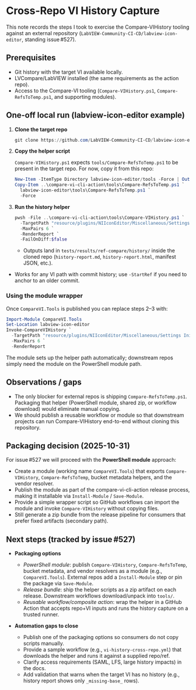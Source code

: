 <!-- markdownlint-disable-next-line MD041 -->
# Cross-Repo VI History Capture

This note records the steps I took to exercise the Compare-VIHistory tooling
against an external repository (`LabVIEW-Community-CI-CD/labview-icon-editor`,
standing issue #527).

## Prerequisites

- Git history with the target VI available locally.
- LVCompare/LabVIEW installed (the same requirements as the action repo).
- Access to the Compare-VI tooling (`Compare-VIHistory.ps1`,
  `Compare-RefsToTemp.ps1`, and supporting modules).

## One-off local run (labview-icon-editor example)

1. **Clone the target repo**

   ```powershell
   git clone https://github.com/LabVIEW-Community-CI-CD/labview-icon-editor.git
   ```

2. **Copy the helper script**

   `Compare-VIHistory.ps1` expects `tools/Compare-RefsToTemp.ps1` to be present
   in the target repo. For now, copy it from this repo:

   ```powershell
   New-Item -ItemType Directory labview-icon-editor/tools -Force | Out-Null
   Copy-Item ..\compare-vi-cli-action\tools\Compare-RefsToTemp.ps1 `
     labview-icon-editor\tools\Compare-RefsToTemp.ps1 `
     -Force
   ```

3. **Run the history helper**

   ```powershell
   pwsh -File ..\compare-vi-cli-action\tools\Compare-VIHistory.ps1 `
     -TargetPath "resource/plugins/NIIconEditor/Miscellaneous/Settings Init.vi" `
     -MaxPairs 6 `
     -RenderReport `
     -FailOnDiff:$false
   ```

   - Outputs land in `tests/results/ref-compare/history/` inside the cloned
 repo (`history-report.md`, `history-report.html`, manifest JSON, etc.).
 - Works for any VI path with commit history; use `-StartRef` if you need to
   anchor to an older commit.

### Using the module wrapper

Once `CompareVI.Tools` is published you can replace steps 2–3 with:

```powershell
Import-Module CompareVI.Tools
Set-Location labview-icon-editor
Invoke-CompareVIHistory `
  -TargetPath "resource/plugins/NIIconEditor/Miscellaneous/Settings Init.vi" `
  -MaxPairs 6 `
  -RenderReport
```

The module sets up the helper path automatically; downstream repos simply need
the module on the PowerShell module path.

## Observations / gaps

- The only blocker for external repos is shipping `Compare-RefsToTemp.ps1`.
  Packaging that helper (PowerShell module, shared zip, or workflow download)
  would eliminate manual copying.
- We should publish a reusable workflow or module so that downstream projects
  can run Compare-VIHistory end-to-end without cloning this repository.

## Packaging decision (2025-10-31)

For issue #527 we will proceed with the **PowerShell module** approach:

- Create a module (working name `CompareVI.Tools`) that exports
  `Compare-VIHistory`, `Compare-RefsToTemp`, bucket metadata helpers, and the
  vendor resolver.
- Publish the module as part of the compare-vi-cli-action release process,
  making it installable via `Install-Module` / `Save-Module`.
- Provide a simple wrapper script so GitHub workflows can import the module and
  invoke `Compare-VIHistory` without copying files.
- Still generate a zip bundle from the release pipeline for consumers that
  prefer fixed artifacts (secondary path).

## Next steps (tracked by issue #527)

- **Packaging options**  
  - *PowerShell module*: publish `Compare-VIHistory`, `Compare-RefsToTemp`,
    bucket metadata, and vendor resolvers as a module (e.g.,
    `CompareVI.Tools`). External repos add a `Install-Module` step or pin the
    package via `Save-Module`.  
  - *Release bundle*: ship the helper scripts as a zip artifact on each
    release. Downstream workflows download/unpack into `tools/`.  
  - *Reusable workflow/composite action*: wrap the helper in a GitHub Action
    that accepts repo+VI inputs and runs the history capture on a trusted
    runner.

- **Automation gaps to close**
  - Publish one of the packaging options so consumers do not copy scripts
    manually.
  - Provide a sample workflow (e.g., `vi-history-cross-repo.yml`) that
    downloads the helper and runs it against a supplied repo/ref.
  - Clarify access requirements (SAML, LFS, large history impacts) in the docs.
  - Add validation that warns when the target VI has no history (e.g., history
    report shows only `_missing-base_` rows).
